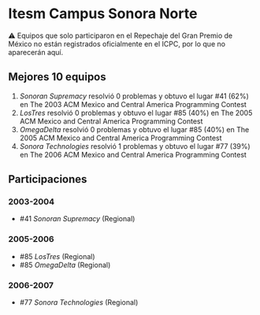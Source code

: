 # Itesm Campus Sonora Norte

:warning: Equipos que solo participaron en el Repechaje del Gran Premio de México no están registrados oficialmente en el ICPC, por lo que no aparecerán aquí.

## Mejores 10 equipos

1. _Sonoran Supremacy_ resolvió 0 problemas y obtuvo el lugar #41 (62%) en The 2003 ACM Mexico and Central America Programming Contest
1. _LosTres_ resolvió 0 problemas y obtuvo el lugar #85 (40%) en The 2005 ACM Mexico and Central America Programming Contest
1. _OmegaDelta_ resolvió 0 problemas y obtuvo el lugar #85 (40%) en The 2005 ACM Mexico and Central America Programming Contest
1. _Sonora Technologies_ resolvió 1 problemas y obtuvo el lugar #77 (39%) en The 2006 ACM Mexico and Central America Programming Contest

## Participaciones

### 2003-2004

- #41 _Sonoran Supremacy_ (Regional)

### 2005-2006

- #85 _LosTres_ (Regional)
- #85 _OmegaDelta_ (Regional)

### 2006-2007

- #77 _Sonora Technologies_ (Regional)



